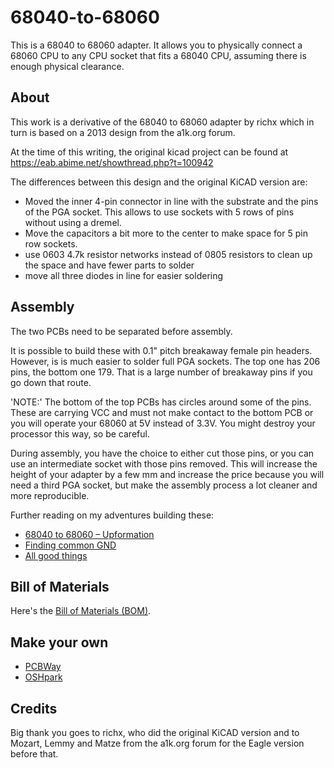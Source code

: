 # 68040-to-68060

This is a 68040 to 68060 adapter. It allows you to physically connect
a 68060 CPU to any CPU socket that fits a 68040 CPU, assuming there
is enough physical clearance.

## About

This work is a derivative of the 68040 to 68060 adapter
by richx which in turn is based on a 2013 design from
the a1k.org forum.

At the time of this writing, the original kicad project
can be found at https://eab.abime.net/showthread.php?t=100942

The differences between this design and the original KiCAD
version are:

  - Moved the inner 4-pin connector in line with the substrate
    and the pins of the PGA socket. This allows to use sockets
    with 5 rows of pins without using a dremel.
  - Move the capacitors a bit more to the center to make space
    for 5 pin row sockets.
  - use 0603 4.7k resistor networks instead of 0805 resistors to
    clean up the space and have fewer parts to solder
  - move all three diodes in line for easier soldering

## Assembly

The two PCBs need to be separated before assembly.

It is possible to build these with 0.1" pitch breakaway female
pin headers. However, is is much easier to solder full PGA sockets.
The top one has 206 pins, the bottom one 179. That is a large number
of breakaway pins if you go down that route.

'NOTE:' The bottom of the top PCBs has circles around some of the
pins. These are carrying VCC and must not make contact to the bottom
PCB or you will operate your 68060 at 5V instead of 3.3V. You might
destroy your processor this way, so be careful.

During assembly, you have the choice to either cut those pins, or you
can use an intermediate socket with those pins removed. This will increase
the height of your adapter by a few mm and increase the price because
you will need a third PGA socket, but make the assembly process a lot
cleaner and more reproducible.

Further reading on my adventures building these:
* [68040 to 68060 – Upformation](https://amiga.technology/2021/01/18/68040-to-68060-upformation/)
* [Finding common GND](https://amiga.technology/2021/02/25/finding-common-gnd/)
* [All good things](https://amiga.technology/2021/03/21/all-good-things/)

## Bill of Materials

Here's the [Bill of Materials (BOM)](https://htmlpreview.github.io/?https://raw.githubusercontent.com/reinauer/68040-to-68060/main/bom.html).

## Make your own

* [PCBWay](https://www.pcbway.com/project/shareproject/68040_to_68060_adapter.html)
* [OSHpark](https://oshpark.com/shared_projects/q8HjYPrh)

## Credits

Big thank you goes to richx, who did the original KiCAD version
and to Mozart, Lemmy and Matze from the a1k.org forum for the
Eagle version before that.

